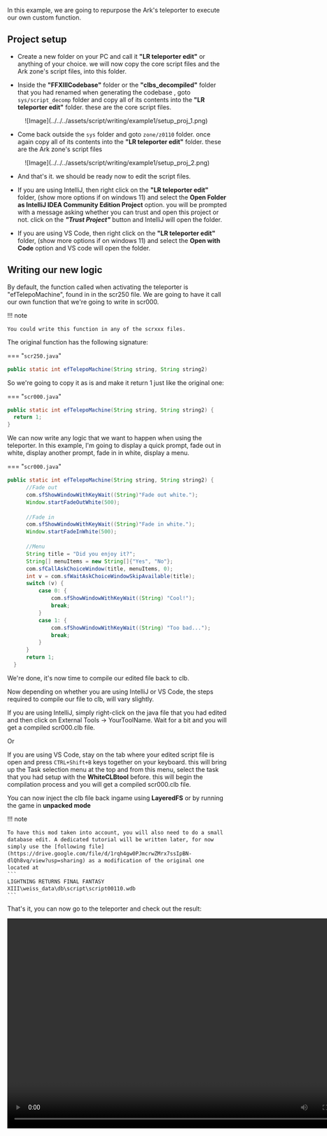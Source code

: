 In this example, we are going to repurpose the Ark's teleporter to execute our own custom function.

## Project setup

* Create a new folder on your PC and call it **"LR teleporter edit"** or anything of your choice. we will now copy the core script files and the Ark zone's script files, into this folder.

* Inside the **"FFXIIICodebase"** folder or the **"clbs_decompiled"** folder that you had renamed when generating the codebase , goto ``sys/script_decomp`` folder and copy all of its contents into the **"LR teleporter edit"** folder. these are the core script files.

<figure markdown>
  ![Image](../../../assets/script/writing/example1/setup_proj_1.png)
</figure>

* Come back outside the ``sys`` folder and goto ``zone/z0110`` folder. once again copy all of its contents into the **"LR teleporter edit"** folder. these are the Ark zone's script files

<figure markdown>
  ![Image](../../../assets/script/writing/example1/setup_proj_2.png)
</figure>

* And that's it. we should be ready now to edit the script files.

* If you are using IntelliJ, then right click on the **"LR teleporter edit"** folder, (show more options if on windows 11) and select the **Open Folder as IntelliJ IDEA Community Edition Project** option. you will be prompted with a message asking whether you can trust and open this project or not. click on the ***"Trust Project"*** button and IntelliJ will open the folder.

* If you are using VS Code, then right click on the **"LR teleporter edit"** folder, (show more options if on windows 11) and select the **Open with Code** option and VS code will open the folder.

## Writing our new logic

By default, the function called when activating the teleporter is "efTelepoMachine", found in in the scr250 file. We are going to have it call our own function that we're going to write in scr000.

!!! note

    You could write this function in any of the scrxxx files.

The original function has the following signature:

=== "`scr250.java`"

  ```java
  public static int efTelepoMachine(String string, String string2)
  ```

So we're going to copy it as is and make it return 1 just like the original one:

=== "`scr000.java`"

  ```java
  public static int efTelepoMachine(String string, String string2) {
    return 1;
  }
  ```

We can now write any logic that we want to happen when using the teleporter. In this example, I'm going to display a quick prompt, fade out in white, display another prompt, fade in in white, display a menu.

=== "`scr000.java`"

  ```java
  public static int efTelepoMachine(String string, String string2) {
        //Fade out
        com.sfShowWindowWithKeyWait((String)"Fade out white.");
        Window.startFadeOutWhite(500);

        //Fade in
        com.sfShowWindowWithKeyWait((String)"Fade in white.");
        Window.startFadeInWhite(500);

        //Menu
        String title = "Did you enjoy it?";
        String[] menuItems = new String[]{"Yes", "No"};
        com.sfCallAskChoiceWindow(title, menuItems, 0);
        int v = com.sfWaitAskChoiceWindowSkipAvailable(title);
        switch (v) {
            case 0: {
                com.sfShowWindowWithKeyWait((String) "Cool!");
                break;
            }
            case 1: {
                com.sfShowWindowWithKeyWait((String) "Too bad...");
                break;
            }
        }
        return 1;
    }
  ```

We're done, it's now time to compile our edited file back to clb. 

Now depending on whether you are using IntelliJ or VS Code, the steps required to compile our file to clb, will vary slightly.

If you are using IntelliJ, simply right-click on the java file that you had edited and then click on External Tools -> YourToolName. Wait for a bit and you will get a compiled scr000.clb file.

Or

If you are using VS Code, stay on the tab where your edited script file is open and press ``CTRL+Shift+B`` keys together on your keyboard. this will bring up the Task selection menu at the top and from this menu, select the task that you had setup with the **WhiteCLBtool** before. this will begin the compilation process and you will get a compiled scr000.clb file.

You can now inject the clb file back ingame using **LayeredFS** or by running the game in **unpacked mode**

!!! note

    To have this mod taken into account, you will also need to do a small database edit. A dedicated tutorial will be written later, for now simply use the [following file](https://drive.google.com/file/d/1rqh4gw0PJmcrwZMrx7ssIpBN-dlQh8vq/view?usp=sharing) as a modification of the original one located at
    ```
    LIGHTNING RETURNS FINAL FANTASY XIII\weiss_data\db\script\script00110.wdb
    ```

That's it, you can now go to the teleporter and check out the result:

<div align="center">
<video width="800" height="480" controls>
  <source src="https://raw.githubusercontent.com/LR-Research-Team/wiki/refs/heads/main/docs/resource/videos/ArkTeleporterExample.mp4" type="video/mp4">
</video>
</div>


